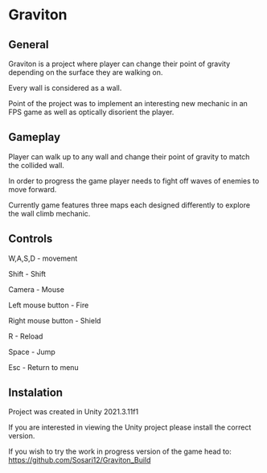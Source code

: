 # Graviton

## General
Graviton is a project where player can change their point of gravity depending on the surface they are walking on.

Every wall is considered as a wall. 

Point of the project was to implement an interesting new mechanic in an FPS game as well as optically disorient the player.

## Gameplay
Player can walk up to any wall and change their point of gravity to match the collided wall.

In order to progress the game player needs to fight off waves of enemies to move forward.

Currently game features three maps each designed differently to explore the wall climb mechanic.


## Controls
W,A,S,D - movement

Shift - Shift

Camera - Mouse

Left mouse button - Fire

Right mouse button - Shield

R - Reload

Space - Jump

Esc - Return to menu

## Instalation
Project was created in Unity 2021.3.11f1

If you are interested in viewing the Unity project please install the correct version.

If you wish to try the work in progress version of the game head to: https://github.com/Sosari12/Graviton_Build

